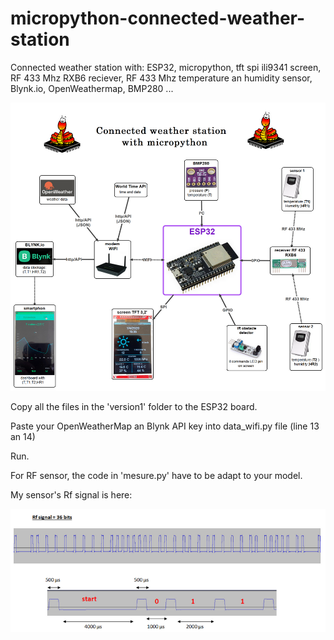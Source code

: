 # micropython-connected-weather-station
Connected weather station with: ESP32, micropython, tft spi ili9341 screen, RF 433 Mhz RXB6 reciever, RF 433 Mhz temperature an humidity sensor, Blynk.io, OpenWeathermap, BMP280 ...

![](carte_english.png)

Copy all the files in the 'version1' folder to the ESP32 board.

Paste your OpenWeatherMap an Blynk API key into data_wifi.py file (line 13 an 14)

Run.

For RF sensor, the code in 'mesure.py' have to be adapt to your model.

My sensor's Rf signal is here:

 ![](Rf_signal.PNG)
